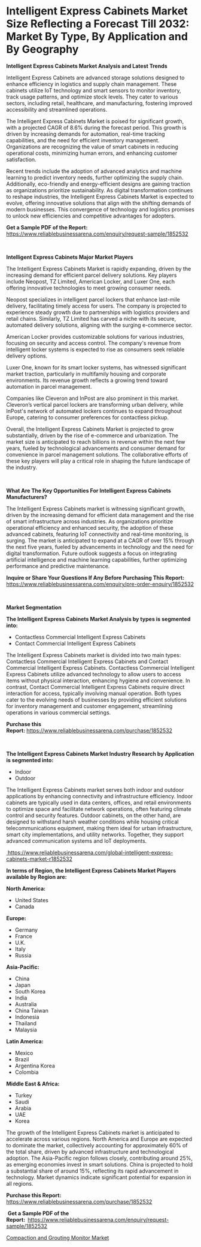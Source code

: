 <p><h1>Intelligent Express Cabinets Market Size Reflecting a Forecast Till 2032: Market By Type, By Application and By Geography</h1></p><p><strong>Intelligent Express Cabinets Market Analysis and Latest Trends</strong></p>
<p><p>Intelligent Express Cabinets are advanced storage solutions designed to enhance efficiency in logistics and supply chain management. These cabinets utilize IoT technology and smart sensors to monitor inventory, track usage patterns, and optimize stock levels. They cater to various sectors, including retail, healthcare, and manufacturing, fostering improved accessibility and streamlined operations.</p><p>The Intelligent Express Cabinets Market is poised for significant growth, with a projected CAGR of 8.6% during the forecast period. This growth is driven by increasing demands for automation, real-time tracking capabilities, and the need for efficient inventory management. Organizations are recognizing the value of smart cabinets in reducing operational costs, minimizing human errors, and enhancing customer satisfaction.</p><p>Recent trends include the adoption of advanced analytics and machine learning to predict inventory needs, further optimizing the supply chain. Additionally, eco-friendly and energy-efficient designs are gaining traction as organizations prioritize sustainability. As digital transformation continues to reshape industries, the Intelligent Express Cabinets Market is expected to evolve, offering innovative solutions that align with the shifting demands of modern businesses. This convergence of technology and logistics promises to unlock new efficiencies and competitive advantages for adopters.</p></p>
<p><strong>Get a Sample PDF of the Report:&nbsp;</strong> <a href="https://www.reliablebusinessarena.com/enquiry/request-sample/1852532?utm_campaign=1891&utm_medium=2&utm_source=Github&utm_content=ia&utm_term=12042025&utm_id=intelligent-express-cabinets">https://www.reliablebusinessarena.com/enquiry/request-sample/1852532</a></p>
<p>&nbsp;</p>
<p><strong>Intelligent Express Cabinets Major Market Players</strong></p>
<p><p>The Intelligent Express Cabinets Market is rapidly expanding, driven by the increasing demand for efficient parcel delivery solutions. Key players include Neopost, TZ Limited, American Locker, and Luxer One, each offering innovative technologies to meet growing consumer needs.</p><p>Neopost specializes in intelligent parcel lockers that enhance last-mile delivery, facilitating timely access for users. The company is projected to experience steady growth due to partnerships with logistics providers and retail chains. Similarly, TZ Limited has carved a niche with its secure, automated delivery solutions, aligning with the surging e-commerce sector.</p><p>American Locker provides customizable solutions for various industries, focusing on security and access control. The company's revenue from intelligent locker systems is expected to rise as consumers seek reliable delivery options.</p><p>Luxer One, known for its smart locker systems, has witnessed significant market traction, particularly in multifamily housing and corporate environments. Its revenue growth reflects a growing trend toward automation in parcel management.</p><p>Companies like Cleveron and InPost are also prominent in this market. Cleveron’s vertical parcel lockers are transforming urban delivery, while InPost's network of automated lockers continues to expand throughout Europe, catering to consumer preferences for contactless pickup.</p><p>Overall, the Intelligent Express Cabinets Market is projected to grow substantially, driven by the rise of e-commerce and urbanization. The market size is anticipated to reach billions in revenue within the next few years, fueled by technological advancements and consumer demand for convenience in parcel management solutions. The collaborative efforts of these key players will play a critical role in shaping the future landscape of the industry.</p></p>
<p>&nbsp;</p>
<p><strong>What Are The Key Opportunities For Intelligent Express Cabinets Manufacturers?</strong></p>
<p><p>The Intelligent Express Cabinets market is witnessing significant growth, driven by the increasing demand for efficient data management and the rise of smart infrastructure across industries. As organizations prioritize operational efficiency and enhanced security, the adoption of these advanced cabinets, featuring IoT connectivity and real-time monitoring, is surging. The market is anticipated to expand at a CAGR of over 15% through the next five years, fueled by advancements in technology and the need for digital transformation. Future outlook suggests a focus on integrating artificial intelligence and machine learning capabilities, further optimizing performance and predictive maintenance.</p></p>
<p><strong>Inquire or Share Your Questions If Any Before Purchasing This Report:</strong> <a href="https://www.reliablebusinessarena.com/enquiry/pre-order-enquiry/1852532?utm_campaign=1891&utm_medium=2&utm_source=Github&utm_content=ia&utm_term=12042025&utm_id=intelligent-express-cabinets">https://www.reliablebusinessarena.com/enquiry/pre-order-enquiry/1852532</a></p>
<p>&nbsp;</p>
<p><strong>Market Segmentation</strong></p>
<p><strong>The Intelligent Express Cabinets Market Analysis by types is segmented into:</strong></p>
<p><ul><li>Contactless Commercial Intelligent Express Cabinets</li><li>Contact Commercial Intelligent Express Cabinets</li></ul></p>
<p><p>The Intelligent Express Cabinets market is divided into two main types: Contactless Commercial Intelligent Express Cabinets and Contact Commercial Intelligent Express Cabinets. Contactless Commercial Intelligent Express Cabinets utilize advanced technology to allow users to access items without physical interaction, enhancing hygiene and convenience. In contrast, Contact Commercial Intelligent Express Cabinets require direct interaction for access, typically involving manual operation. Both types cater to the evolving needs of businesses by providing efficient solutions for inventory management and customer engagement, streamlining operations in various commercial settings.</p></p>
<p><strong>Purchase this Report:&nbsp;</strong><a href="https://www.reliablebusinessarena.com/purchase/1852532?utm_campaign=1891&utm_medium=2&utm_source=Github&utm_content=ia&utm_term=12042025&utm_id=intelligent-express-cabinets">https://www.reliablebusinessarena.com/purchase/1852532</a></p>
<p>&nbsp;</p>
<p><strong>The Intelligent Express Cabinets Market Industry Research by Application is segmented into:</strong></p>
<p><ul><li>Indoor</li><li>Outdoor</li></ul></p>
<p><p>The Intelligent Express Cabinets market serves both indoor and outdoor applications by enhancing connectivity and infrastructure efficiency. Indoor cabinets are typically used in data centers, offices, and retail environments to optimize space and facilitate network operations, often featuring climate control and security features. Outdoor cabinets, on the other hand, are designed to withstand harsh weather conditions while housing critical telecommunications equipment, making them ideal for urban infrastructure, smart city implementations, and utility networks. Together, they support advanced communication systems and IoT deployments.</p></p>
<p><a href="https://www.reliablebusinessarena.com/global-intelligent-express-cabinets-market-r1852532?utm_campaign=1891&utm_medium=2&utm_source=Github&utm_content=ia&utm_term=12042025&utm_id=intelligent-express-cabinets">&nbsp;https://www.reliablebusinessarena.com/global-intelligent-express-cabinets-market-r1852532</a></p>
<p><strong>In terms of Region, the Intelligent Express Cabinets Market Players available by Region are:</strong></p>
<p>
    <p> <strong> North America: </strong>
        <ul>
            <li>United States</li>
            <li>Canada</li>
        </ul>
        </p> 
    <p> <strong> Europe: </strong>
        <ul>
            <li>Germany</li>
            <li>France</li>
            <li>U.K.</li>
            <li>Italy</li>
            <li>Russia</li>
        </ul>
        </p> 
    <p> <strong> Asia-Pacific: </strong>
        <ul>
            <li>China</li>
            <li>Japan</li>
            <li>South Korea</li>
            <li>India</li>
            <li>Australia</li>
            <li>China Taiwan</li>
            <li>Indonesia</li>
            <li>Thailand</li>
            <li>Malaysia</li>
        </ul>
        </p> 
    <p> <strong> Latin America: </strong>
        <ul>
            <li>Mexico</li>
            <li>Brazil</li>
            <li>Argentina Korea</li>
            <li>Colombia</li>
        </ul>
        </p> 
    <p> <strong> Middle East & Africa: </strong>
        <ul>
            <li>Turkey</li>
            <li>Saudi</li>
            <li>Arabia</li>
            <li>UAE</li>
            <li>Korea</li>
        </ul>
    </p>
    </p>
<p><p>The growth of the Intelligent Express Cabinets market is anticipated to accelerate across various regions. North America and Europe are expected to dominate the market, collectively accounting for approximately 60% of the total share, driven by advanced infrastructure and technological adoption. The Asia-Pacific region follows closely, contributing around 25%, as emerging economies invest in smart solutions. China is projected to hold a substantial share of around 15%, reflecting its rapid advancement in technology. Market dynamics indicate significant potential for expansion in all regions.</p></p>
<p><strong>Purchase this Report: </strong><a href="https://www.reliablebusinessarena.com/purchase/1852532?utm_campaign=1891&utm_medium=2&utm_source=Github&utm_content=ia&utm_term=12042025&utm_id=intelligent-express-cabinets">https://www.reliablebusinessarena.com/purchase/1852532</a></p>
<p>&nbsp;<strong>Get a Sample PDF of the Report:&nbsp;&nbsp;</strong><a href="https://www.reliablebusinessarena.com/enquiry/request-sample/1852532?utm_campaign=1891&utm_medium=2&utm_source=Github&utm_content=ia&utm_term=12042025&utm_id=intelligent-express-cabinets">https://www.reliablebusinessarena.com/enquiry/request-sample/1852532</a></p>
<p><strong></strong></p>
<p><p><a href="https://github.com/Krish2023na/Market-Research-Report-List-7/blob/main/compaction-and-grouting-monitor-market.md?utm_campaign=1891&utm_medium=2&utm_source=Github&utm_content=ia&utm_term=12042025&utm_id=intelligent-express-cabinets">Compaction and Grouting Monitor Market</a></p></p>